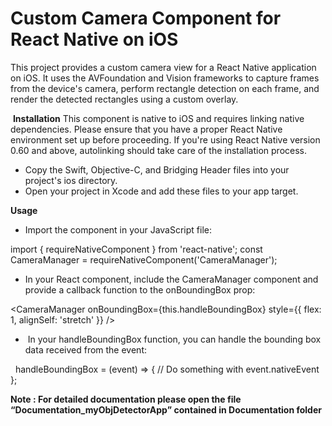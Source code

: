 # Custom Camera Component for React Native on iOS
This project provides a custom camera view for a React Native application on iOS. It uses the AVFoundation and Vision frameworks to capture frames from the device's camera, perform rectangle detection on each frame, and render the detected rectangles using a custom overlay. 

 **Installation**
This component is native to iOS and requires linking native dependencies. Please ensure that you have a proper React Native environment set up before proceeding.
If you're using React Native version 0.60 and above, autolinking should take care of the installation process.
* Copy the Swift, Objective-C, and Bridging Header files into your project's ios directory.
* Open your project in Xcode and add these files to your app target.


**Usage**
- Import the component in your JavaScript file: 

import { requireNativeComponent } from 'react-native';
const CameraManager = requireNativeComponent('CameraManager');  

- In your React component, include the CameraManager component and provide a callback function to the onBoundingBox prop:  

<CameraManager onBoundingBox={this.handleBoundingBox} style={{ flex: 1, alignSelf: 'stretch' }} />

-  In your handleBoundingBox function, you can handle the bounding box data received from the event:

  handleBoundingBox = (event) => {
  // Do something with event.nativeEvent
};   

**Note : For detailed documentation please open the file “Documentation_myObjDetectorApp” contained in Documentation folder**
